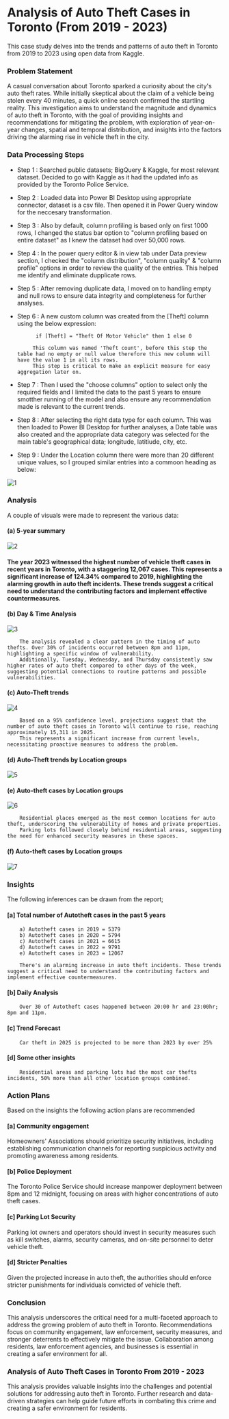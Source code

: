 # Analysis of Auto Theft Cases in Toronto (From 2019 - 2023)

This case study delves into the trends and patterns of auto theft in Toronto from 2019 to 2023 using open data from Kaggle. 

### Problem Statement

A casual conversation about Toronto sparked a curiosity about the city's auto theft rates. While initially skeptical about the claim of a vehicle being stolen every 40 minutes, a quick online search confirmed the startling reality. This investigation aims to understand the magnitude and dynamics of auto theft in Toronto, with the goal of providing insights and recommendations for mitigating the problem, with exploration of year-on-year changes, spatial and temporal distribution, and insights into the factors driving the alarming rise in vehicle theft in the city.

### Data Processing Steps 

- Step 1 : Searched public datasets; BigQuery & Kaggle, for most relevant dataset. Decided to go with Kaggle as it had the updated info as provided by the Toronto Police Service.
- Step 2 : Loaded data into Power BI Desktop using appropriate connector, dataset is a csv file. Then opened it in Power Query window for the neccesary transformation.
- Step 3 : Also by default, column profiling is based only on first 1000 rows, I changed the status bar option to "column profiling based on entire dataset" as I knew the dataset had over 50,000 rows.
- Step 4 : In the power query editor & in view tab under Data preview section, I checked the "column distribution", "column quality" & "column profile" options in order to review the quality of the entries. This helped me identify and eliminate dupplicate rows.
- Step 5 : After removing duplicate data, I moved on to handling empty and null rows to ensure data integrity and completeness for further analyses.
- Step 6 : A new custom column was created from the [Theft] column using the below expression:

            if [Theft] = "Theft Of Motor Vehicle" then 1 else 0
                    
           This column was named 'Theft count', before this step the table had no empty or null value therefore this new column will have the value 1 in all its rows. 
           This step is critical to make an explicit measure for easy aggregation later on.

- Step 7 : Then I used the "choose columns" option to select only the required fields and I limited the data to the past 5 years to ensure smotther running of the model and also ensure any recommendation made is relevant to the current trends. 
- Step 8 : After selecting the right data type for each column. This was then loaded to Power BI Desktop for further analyses, a Date table was also created and the appropriate data category was selected for the main table's geographical data; longitude, latitiude, city, etc. 
- Step 9 : Under the Location column there were more than 20 different unique values, so I grouped similar entries into a commoon heading as below:

![1](https://github.com/user-attachments/assets/3cafccfd-084b-4ea6-a4ac-a9638d94c556)
 

### Analysis 
A couple of visuals were made to represent the various data:

#### (a) 5-year summary 

  ![2](https://github.com/user-attachments/assets/08dd378f-4ba7-4f26-a135-5db4eb27fc9a)

#### The year 2023 witnessed the highest number of vehicle theft cases in recent years in Toronto, with a staggering 12,067 cases. This represents a significant increase of 124.34% compared to 2019, highlighting the alarming growth in auto theft incidents. These trends suggest a critical need to understand the contributing factors and implement effective countermeasures.


#### (b) Day & Time Analysis
  ![3](https://github.com/user-attachments/assets/dba9c496-28fe-4ddb-b490-1830aafccf47)

        The analysis revealed a clear pattern in the timing of auto thefts. Over 30% of incidents occurred between 8pm and 11pm, highlighting a specific window of vulnerability. 
        Additionally, Tuesday, Wednesday, and Thursday consistently saw higher rates of auto theft compared to other days of the week, suggesting potential connections to routine patterns and possible vulnerabilities.
 
  
#### (c) Auto-Theft trends
![4](https://github.com/user-attachments/assets/d33c7cbe-6e96-4cc6-b55d-e156af3b1d78)

        Based on a 95% confidence level, projections suggest that the number of auto theft cases in Toronto will continue to rise, reaching approximately 15,311 in 2025. 
        This represents a significant increase from current levels, necessitating proactive measures to address the problem.


#### (d) Auto-Theft trends by Location groups

![5](https://github.com/user-attachments/assets/a3e27992-aa4a-44e4-a0fd-0bfc74091701)
  
#### (e) Auto-theft cases by Location groups

![6](https://github.com/user-attachments/assets/7b706001-a609-46c4-9743-36dd61ff2334)

        Residential places emerged as the most common locations for auto theft, underscoring the vulnerability of homes and private properties.
        Parking lots followed closely behind residential areas, suggesting the need for enhanced security measures in these spaces.


#### (f) Auto-theft cases by Location groups

![7](https://github.com/user-attachments/assets/9b14cfdd-40ed-4470-ab2c-fb3ed63fec8f)
  


### Insights
The following inferences can be drawn from the report;

#### [a] Total number of Autotheft cases in the past 5 years
        a) Autotheft cases in 2019 = 5379
        b) Autotheft cases in 2020 = 5794
        c) Autotheft cases in 2021 = 6615
        d) Autotheft cases in 2022 = 9791
        e) Autotheft cases in 2023 = 12067 
        
        There's an alarming increase in auto theft incidents. These trends suggest a critical need to understand the contributing factors and implement effective countermeasures.

#### [b] Daily Analysis 
  
        Over 30 of Autotheft cases happened between 20:00 hr and 23:00hr; 8pm and 11pm.

#### [c] Trend Forecast
  
        Car theft in 2025 is projected to be more than 2023 by over 25% 

#### [d] Some other insights
        Residential areas and parking lots had the most car thefts incidents, 50% more than all other location groups combined.


### Action Plans
Based on the insights the following action plans are recommended

#### [a] Community engagement
Homeowners' Associations should prioritize security initiatives, including establishing communication channels for reporting suspicious activity and promoting awareness among residents.

#### [b] Police Deployment
The Toronto Police Service should increase manpower deployment between 8pm and 12 midnight, focusing on areas with higher concentrations of auto theft cases.

#### [c] Parking Lot Security
Parking lot owners and operators should invest in security measures such as kill switches, alarms, security cameras, and on-site personnel to deter vehicle theft.

#### [d] Stricter Penalties
Given the projected increase in auto theft, the authorities should enforce stricter punishments for individuals convicted of vehicle theft.


### Conclusion
This analysis underscores the critical need for a multi-faceted approach to address the growing problem of auto theft in Toronto. Recommendations focus on community engagement, law enforcement, security measures, and stronger deterrents to effectively mitigate the issue. Collaboration among residents, law enforcement agencies, and businesses is essential in creating a safer environment for all.


### Analysis of Auto Theft Cases in Toronto From 2019 - 2023
This analysis provides valuable insights into the challenges and potential solutions for addressing auto theft in Toronto. Further research and data-driven strategies can help guide future efforts in combating this crime and creating a safer environment for residents.



